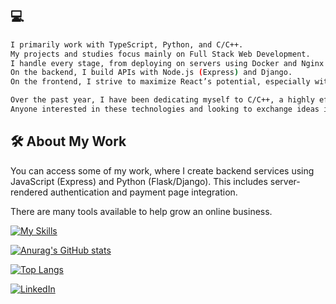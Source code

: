 ## 💻
``` bash
I primarily work with TypeScript, Python, and C/C++.
My projects and studies focus mainly on Full Stack Web Development.
I handle every stage, from deploying on servers using Docker and Nginx for flexibility and scalability to implementing security measures with Docker Secrets and HashiCorp Vault.
On the backend, I build APIs with Node.js (Express) and Django.
On the frontend, I strive to maximize React’s potential, especially with RTK (Redux Toolkit), which is an incredible tool.

Over the past year, I have been dedicating myself to C/C++, a highly efficient language with enormous potential for embedded systems.
Anyone interested in these technologies and looking to exchange ideas is always welcome to reach out!
```

## 🛠️ **About My Work**

You can access some of my work, where I create backend services using JavaScript (Express) and Python (Flask/Django). This includes server-rendered authentication and payment page integration.

There are many tools available to help grow an online business.  

[![My Skills](https://skillicons.dev/icons?i=aws,git,html,jest,mongodb,py,ts,react,&perline=10)](https://skillicons.dev)  

[![Anurag's GitHub stats](https://github-readme-stats.vercel.app/api?username=valedobrandi&hide=issues,contribs)](https://github.com/valedobrandi/github-readme-stats) 

  [![Top Langs](https://github-readme-stats.vercel.app/api/top-langs/?username=valedobrandi&hide=css,html&layout=compact)](https://github.com/valedobrandi/github-readme-stats)  
  
<a href="www.linkedin.com/in/bernardoalramos"><img alt="LinkedIn" src="https://img.shields.io/badge/LinkedIn-0077B5?style=for-the-badge&logo=linkedin&logoColor=white" /></a>  
